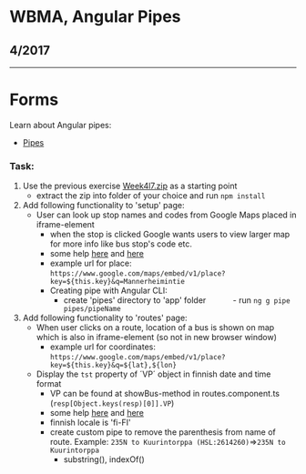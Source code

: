 # WBMA, Angular Pipes

## 4/2017

---

# Forms

Learn about Angular pipes: 

- [Pipes](https://angular.io/docs/ts/latest/guide/pipes.html)

### Task:  

1. Use the previous exercise [Week4l7.zip](https://tuubi.metropolia.fi/portal/group/tuubi/etusivu/yleiset-tyokalut/tyotilat?p_p_id=Workspaces_WAR_workspaces&p_p_lifecycle=0&p_p_state=normal&p_p_mode=view&p_p_col_id=column-1&p_p_col_count=1&_Workspaces_WAR_workspaces_tab=documents&_Workspaces_WAR_workspaces_workspaceId=340002468) as a starting point
    - extract the zip into folder of your choice and run `npm install`
1. Add following functionality to 'setup' page:
    - User can look up stop names and codes from Google Maps placed in iframe-element
        - when the stop is clicked Google wants users to view larger map for more info like bus stop's code etc.
        - some help [here](https://developers.google.com/maps/documentation/embed/guide#optional_parameters) and [here](http://stackoverflow.com/questions/38037760/how-to-set-iframe-src-in-angular-2-without-causing-unsafe-value-exception)
        - example url for place: `https://www.google.com/maps/embed/v1/place?key=${this.key}&q=Mannerheimintie`
        - Creating pipe with Angular CLI:
            - create 'pipes' directory to 'app' folder
            - run `ng g pipe pipes/pipeName`
1. Add following functionality to 'routes' page:
    - When user clicks on a route, location of a bus is shown on map which is also in iframe-element (so not in new browser window)
        - example url for coordinates: `https://www.google.com/maps/embed/v1/place?key=${this.key}&q=${lat},${lon}`
    - Display the `tst` property of ´VP´ object in finnish date and time format
        - VP can be found at showBus-method in routes.component.ts (`resp[Object.keys(resp)[0]].VP`)
        - some help [here](https://angular.io/docs/ts/latest/api/common/index/DatePipe-pipe.html) and [here](http://stackoverflow.com/questions/34904683/how-to-set-locale-in-datepipe-in-angular2/35527407)
        - finnish locale is 'fi-FI'
        - create custom pipe to remove the parenthesis from name of route. Example:  `235N to Kuurintorppa (HSL:2614260)`=>`235N to Kuurintorppa`
            - substring(), indexOf()

